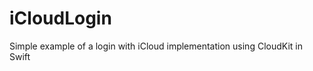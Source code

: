 iCloudLogin
===========

Simple example of a login with iCloud implementation using CloudKit in Swift

